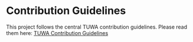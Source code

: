 # Contribution Guidelines

This project follows the central TUWA contribution guidelines. Please read them here:
[TUWA Contribution Guidelines](https://github.com/TuwaIO/workflows/blob/main/CONTRIBUTING.md)